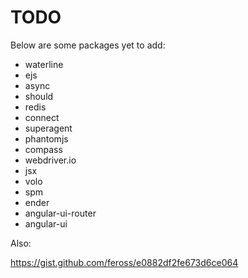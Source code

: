 # TODO

Below are some packages yet to add:

- waterline
- ejs
- async
- should
- redis
- connect
- superagent
- phantomjs
- compass
- webdriver.io
- jsx
- volo
- spm
- ender
- angular-ui-router
- angular-ui

Also:

https://gist.github.com/feross/e0882df2fe673d6ce064
